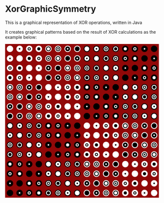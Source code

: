 # XorGraphicSymmetry
This is a graphical representation of XOR operations, written in Java

It creates graphical patterns based on the result of XOR calculations as the example below:

![XOR result example](https://github.com/damico/XorGraphicSymmetry/blob/master/example_result/test.png?raw=true)
